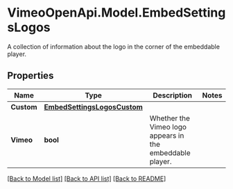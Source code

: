 # VimeoOpenApi.Model.EmbedSettingsLogos
A collection of information about the logo in the corner of the embeddable player.
## Properties

Name | Type | Description | Notes
------------ | ------------- | ------------- | -------------
**Custom** | [**EmbedSettingsLogosCustom**](EmbedSettingsLogosCustom.md) |  | 
**Vimeo** | **bool** | Whether the Vimeo logo appears in the embeddable player. | 

[[Back to Model list]](../README.md#documentation-for-models) [[Back to API list]](../README.md#documentation-for-api-endpoints) [[Back to README]](../README.md)

